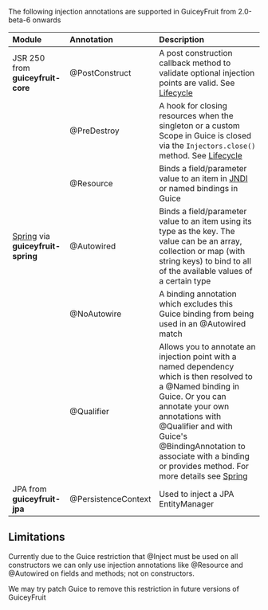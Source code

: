 The following injection annotations are supported in GuiceyFruit from 2.0-beta-6 onwards

| **Module** | **Annotation** | Description |
|:-----------|:---------------|:------------|
| JSR 250 from **guiceyfruit-core** | @PostConstruct | A post construction callback method to validate optional injection points are valid. See [Lifecycle](Lifecycle.md) |
|            | @PreDestroy    | A hook for closing resources when the singleton or a custom Scope in Guice is closed via the ` Injectors.close() ` method. See [Lifecycle](Lifecycle.md) |
|            | @Resource      | Binds a field/parameter value to an item in [JNDI](JNDI.md) or named bindings in Guice |
| [Spring](Spring.md) via **guiceyfruit-spring** | @Autowired     | Binds a field/parameter value to an item using its type as the key. The value can be an array, collection or map (with string keys) to bind to all of the available values of a certain type |
|            | @NoAutowire    | A binding annotation which excludes this Guice binding from being used in an @Autowired match |
|            | @Qualifier     | Allows you to annotate an injection point with a named dependency which is then resolved to a @Named binding in Guice. Or you can annotate your own annotations with @Qualifier and with Guice's @BindingAnnotation to associate with a binding or provides method. For more details see [Spring](Spring.md) |
| JPA from **guiceyfruit-jpa** | @PersistenceContext | Used to inject a JPA EntityManager |

## Limitations ##

Currently due to the Guice restriction that @Inject must be used on all constructors we can only use injection annotations like @Resource and @Autowired on fields and methods; not on constructors.

We may try patch Guice to remove this restriction in future versions of GuiceyFruit